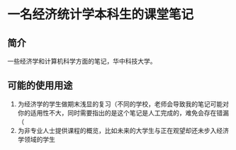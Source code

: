 # 一名经济统计学本科生的课堂笔记

## 简介
一些经济学和计算机科学方面的笔记，华中科技大学。

## 可能的使用用途
1. 为经济学的学生做期末浅显的复习（不同的学校，老师会导致我的笔记可能对你的适用性不大，同时需要指出的是这个笔记是人工完成的，难免会存在错漏（
2. 为非专业人士提供课程的概览，比如未来的大学生与正在观望却还未步入经济学领域的学生
